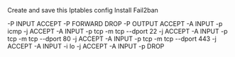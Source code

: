 Create and save this Iptables config
Install Fail2ban

-P INPUT ACCEPT
-P FORWARD DROP
-P OUTPUT ACCEPT
-A INPUT -p icmp -j ACCEPT
-A INPUT -p tcp -m tcp --dport 22 -j ACCEPT
-A INPUT -p tcp -m tcp --dport 80 -j ACCEPT
-A INPUT -p tcp -m tcp --dport 443 -j ACCEPT
-A INPUT -i lo -j ACCEPT
-A INPUT -p DROP
